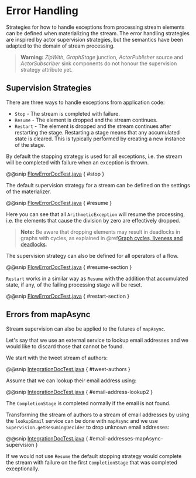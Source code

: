 <a id="stream-error-java"></a>
# Error Handling

Strategies for how to handle exceptions from processing stream elements can be defined when
materializing the stream. The error handling strategies are inspired by actor supervision
strategies, but the semantics have been adapted to the domain of stream processing.

> **Warning:**
*ZipWith*, *GraphStage* junction, *ActorPublisher* source and *ActorSubscriber* sink
components do not honour the supervision strategy attribute yet.

## Supervision Strategies

There are three ways to handle exceptions from application code:

 * `Stop` - The stream is completed with failure.
 * `Resume` - The element is dropped and the stream continues.
 * `Restart` - The element is dropped and the stream continues after restarting the stage.
Restarting a stage means that any accumulated state is cleared. This is typically
performed by creating a new instance of the stage.

By default the stopping strategy is used for all exceptions, i.e. the stream will be completed with
failure when an exception is thrown.

@@snip [FlowErrorDocTest.java](../code/docs/stream/FlowErrorDocTest.java) { #stop }

The default supervision strategy for a stream can be defined on the settings of the materializer.

@@snip [FlowErrorDocTest.java](../code/docs/stream/FlowErrorDocTest.java) { #resume }

Here you can see that all `ArithmeticException` will resume the processing, i.e. the
elements that cause the division by zero are effectively dropped.

> **Note:**
Be aware that dropping elements may result in deadlocks in graphs with
cycles, as explained in @ref[Graph cycles, liveness and deadlocks](stream-graphs.md#graph-cycles-java).

The supervision strategy can also be defined for all operators of a flow.

@@snip [FlowErrorDocTest.java](../code/docs/stream/FlowErrorDocTest.java) { #resume-section }

`Restart` works in a similar way as `Resume` with the addition that accumulated state,
if any, of the failing processing stage will be reset.

@@snip [FlowErrorDocTest.java](../code/docs/stream/FlowErrorDocTest.java) { #restart-section }

## Errors from mapAsync

Stream supervision can also be applied to the futures of `mapAsync`.

Let's say that we use an external service to lookup email addresses and we would like to
discard those that cannot be found.

We start with the tweet stream of authors:

@@snip [IntegrationDocTest.java](../code/docs/stream/IntegrationDocTest.java) { #tweet-authors }

Assume that we can lookup their email address using:

@@snip [IntegrationDocTest.java](../code/docs/stream/IntegrationDocTest.java) { #email-address-lookup2 }

The `CompletionStage` is completed normally if the email is not found.

Transforming the stream of authors to a stream of email addresses by using the `lookupEmail`
service can be done with `mapAsync` and we use `Supervision.getResumingDecider` to drop
unknown email addresses:

@@snip [IntegrationDocTest.java](../code/docs/stream/IntegrationDocTest.java) { #email-addresses-mapAsync-supervision }

If we would not use `Resume` the default stopping strategy would complete the stream
with failure on the first `CompletionStage` that was completed exceptionally.